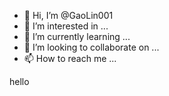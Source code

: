 - 👋 Hi, I’m @GaoLin001
- 👀 I’m interested in ...
- 🌱 I’m currently learning ...
- 💞️ I’m looking to collaborate on ...
- 📫 How to reach me ...

<!---
GaoLin001/GaoLin001 is a ✨ special ✨ repository because its `README.md` (this file) appears on your GitHub profile.
You can click the Preview link to take a look at your changes.
--->hello


